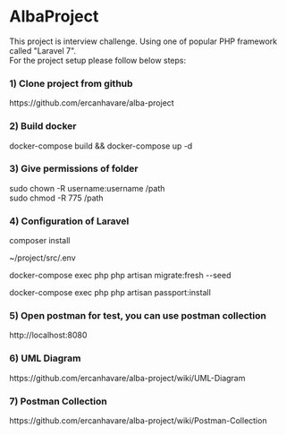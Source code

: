 # AlbaProject
<p>This project is interview challenge. 
Using one of popular PHP framework called "Laravel 7". <br> 
For the project setup please follow below steps: </p>

### 1) Clone project from github 
<p> https://github.com/ercanhavare/alba-project </p>

### 2) Build docker
<p> docker-compose build && docker-compose up -d </p>

### 3) Give permissions of folder
<p>
sudo chown -R username:username /path <br>
sudo chmod -R 775 /path <br>
</p>

### 4) Configuration of Laravel
<p> composer install </p>
<p> ~/project/src/.env </p>
<p> docker-compose exec php php artisan migrate:fresh --seed </p>
<p> docker-compose exec php php artisan passport:install </p>

### 5) Open postman for test, you can use postman collection
<p> http://localhost:8080 </p>

### 6) UML Diagram
<p> https://github.com/ercanhavare/alba-project/wiki/UML-Diagram </p>

### 7) Postman Collection
<p> https://github.com/ercanhavare/alba-project/wiki/Postman-Collection </p>





